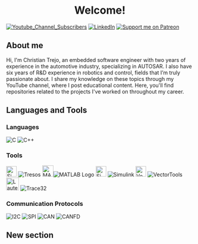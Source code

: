 # <h1 align="center"> Welcome! </h1>

[![Youtube_Channel_Subscribers](https://img.shields.io/youtube/channel/subscribers/UCaZshs4Uoqf6Ysq35iyOSew)](https://www.youtube.com/@SDyChristian)
[![LinkedIn](https://img.shields.io/badge/LinkedIn-blue?logo=linkedin&logoColor=white&style=for-the-bad)](https://www.linkedin.com/in/christian-alejandro-trejo-ramos-49b110113/)
[![Support me on Patreon](https://img.shields.io/endpoint.svg?url=https%3A%2F%2Fshieldsio-patreon.vercel.app%2Fapi%3Fusername%3DSdyc%26type%3Dpatrons&style=for-the-badge)](https://patreon.com/Sdyc)

## About me

Hi, I'm Christian Trejo, an embedded software engineer with two years of experience in the automotive industry, specializing in AUTOSAR. I also have six years of R&D experience in robotics and control, fields that I’m truly passionate about. I share my knowledge on these topics through my YouTube channel, where I post educational content. Here, you'll find repositories related to the projects I've worked on throughout my career.

## Languages and Tools 

### Languages                                                                                            
![C](https://img.shields.io/badge/C%20-%232370ED.svg?style=for-the-badge&logo=c&logoColor=white)
![C++](https://img.shields.io/badge/C++%20-%2300599C.svg?style=for-the-badge&logo=c%2B%2B&logoColor=white)
### Tools
<img src="https://encrypted-tbn0.gstatic.com/images?q=tbn:ANd9GcQjq8zEWBmVsFkRDMDfxzFJeinjzMKAnZRUNw&s" alt="Simulink Logo" width="28"/> ![Tresos](https://img.shields.io/badge/Tresos-green?style=for-the-badge&logo)
<img src="https://upload.wikimedia.org/wikipedia/commons/thumb/2/21/Matlab_Logo.png/800px-Matlab_Logo.png" alt="MATLAB Logo" width="30"/>![MATLAB Logo](https://img.shields.io/badge/MATLAB-blue?style=for-the-badge&logo)
<img src="https://upload.wikimedia.org/wikipedia/commons/3/36/Simulink_Logo_%28non-wordmark%29.png" alt="Simulink Logo" width="28"/> ![Simulink](https://img.shields.io/badge/Simulink-blue?style=for-the-badge)
<img src="https://pbs.twimg.com/profile_images/894960884967239681/dngisiG0_400x400.jpg" alt="Vector Logo" width="28"/> ![VectorTools](https://img.shields.io/badge/CANalyzer,CANoe,CANdb++,CANdela-red?style=for-the-badge)
<img src="https://www.arm.com/-/media/global/Why%20Arm/partner/Partner%20Ecosystem/auotomotive-catalog/lauterbach/lauterbach-logo-570x330.jpg?rev=7fe2fe34e2af4638bb083408dba155b6&revision=7fe2fe34-e2af-4638-bb08-3408dba155b6" alt="Lauterbach Logo" width="34"/> ![Trace32](https://img.shields.io/badge/Trace32-gray?style=for-the-badge)


### Communication Protocols
     
![I2C](https://img.shields.io/badge/I2C-gray?style=for-the-badge&logo)
![SPI](https://img.shields.io/badge/SPI-gray?style=for-the-badge&logo)
![CAN](https://img.shields.io/badge/CAN-gray?style=for-the-badge&logo)
![CANFD](https://img.shields.io/badge/CANFD-gray?style=for-the-badge&logo)
  
## New section

     
</td>
</tr>
</table>









